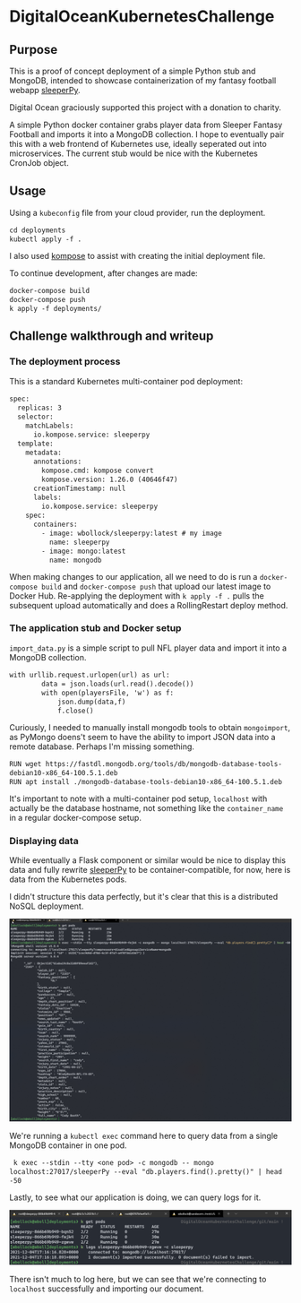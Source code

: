 # DigitalOceanKubernetesChallenge

## Purpose

This is a proof of concept deployment of a simple Python stub and MongoDB, intended to showcase containerization of my fantasy football webapp [sleeperPy](https://github.com/wbollock/sleeperPy).

Digital Ocean graciously supported this project with a donation to charity.

A simple Python docker container grabs player data from Sleeper Fantasy Football and imports it into a MongoDB collection. I hope to eventually pair this with a web frontend of Kubernetes use, ideally seperated out into microservices. The current stub would be nice with the Kubernetes CronJob object.

## Usage

Using a `kubeconfig` file from your cloud provider, run the deployment.
```
cd deployments
kubectl apply -f .
``` 

I also used [kompose](https://kompose.io/) to assist with creating the initial deployment file.

To continue development, after changes are made:
```
docker-compose build
docker-compose push
k apply -f deployments/
```

## Challenge walkthrough and writeup

### The deployment process

This is a standard Kubernetes multi-container pod deployment:
```
spec:
  replicas: 3
  selector:
    matchLabels:
      io.kompose.service: sleeperpy
  template:
    metadata:
      annotations:
        kompose.cmd: kompose convert
        kompose.version: 1.26.0 (40646f47)
      creationTimestamp: null
      labels:
        io.kompose.service: sleeperpy
    spec:
      containers:
        - image: wbollock/sleeperpy:latest # my image
          name: sleeperpy
        - image: mongo:latest
          name: mongodb
```

When making changes to our application, all we need to do is run a `docker-compose build` and `docker-compose push` that upload our latest image to Docker Hub. Re-applying the deployment with `k apply -f .` pulls the subsequent upload automatically and does a RollingRestart deploy method.

### The application stub and Docker setup

`import_data.py` is a simple script to pull NFL player data and import it into a MongoDB collection. 
```
with urllib.request.urlopen(url) as url:
        data = json.loads(url.read().decode())
        with open(playersFile, 'w') as f:
            json.dump(data,f)
            f.close()
```

Curiously, I needed to manually install mongodb tools to obtain `mongoimport`, as PyMongo doens't seem to have the ability to import JSON data into a remote database. Perhaps I'm missing something.

```
RUN wget https://fastdl.mongodb.org/tools/db/mongodb-database-tools-debian10-x86_64-100.5.1.deb
RUN apt install ./mongodb-database-tools-debian10-x86_64-100.5.1.deb
```

It's important to note with a multi-container pod setup, `localhost` with actually be the database hostname, not something like the `container_name` in a regular docker-compose setup.


### Displaying data

While eventually a Flask component or similar would be nice to display this data and fully rewrite [sleeperPy](https://github.com/wbollock/sleeperPy) to be container-compatible, for now, here is data from the Kubernetes pods.

I didn't structure this data perfectly, but it's clear that this is a distributed NoSQL deployment.

![mongodatadisplay](img/mongo_data.png)

We're running a `kubectl exec` command here to query data from a single MongoDB container in one pod.

```
 k exec --stdin --tty <one pod> -c mongodb -- mongo localhost:27017/sleeperPy --eval "db.players.find().pretty()" | head -50
```

Lastly, to see what our application is doing, we can query logs for it.

![sleeperlogs](img/sleeper_logs.png)

There isn't much to log here, but we can see that we're connecting to `localhost` successfully and importing our document.